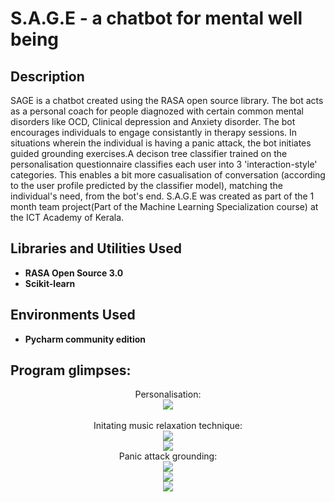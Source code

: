 <h1>S.A.G.E - a chatbot for mental well being</h1>


<h2>Description</h2>
SAGE is a chatbot created using the RASA open source library. The bot acts as a personal coach for people diagnozed with certain common mental disorders like OCD, Clinical depression and Anxiety disorder. The bot encourages individuals to engage consistantly in therapy sessions. In situations wherein the individual is having a panic attack, the bot initiates guided grounding exercises.A decison tree classifier trained on the personalisation questionnaire classifies each user into 3 'interaction-style' categories. This enables a bit more casualisation of conversation (according to the user profile predicted by the classifier model), matching the individual's need, from the bot's end. 
S.A.G.E was created as part of the 1 month team project(Part of the Machine Learning Specialization course) at the ICT Academy of Kerala.
<br />


<h2>Libraries and Utilities Used</h2>

- <b>RASA Open Source 3.0</b> 
- <b>Scikit-learn</b>

<h2>Environments Used </h2>

- <b>Pycharm community edition</b> 

<h2>Program glimpses:</h2>

<p align="center">
Personalisation: <br/>
<img src="https://github.com/wowstein/S.A.G.E/assets/142371525/a6bfad04-90ef-4cd7-837c-8a76ca1781be"/>
<br />
<br />
Initating music relaxation technique:  <br/>
<img src="https://github.com/wowstein/S.A.G.E/assets/142371525/1a88e0cf-9c3a-4214-af6f-c538bf0134c5"/>
<br />
<img src="https://github.com/wowstein/S.A.G.E/assets/142371525/1eab793f-9173-4a85-ad39-75a37a0c1521"/>  
<br />
Panic attack grounding: <br/>
<img src="https://github.com/wowstein/S.A.G.E/assets/142371525/5539f593-f0d3-40fe-9df8-87c507c902b4"/>
<br />
<img src="https://github.com/wowstein/S.A.G.E/assets/142371525/1eab793f-9173-4a85-ad39-75a37a0c1521"/>
<br />
<img src="https://github.com/wowstein/S.A.G.E/assets/142371525/f7925abe-a66d-4105-b938-c6223aabb31e"/>
<br />
</p>

<!--
 ```diff
- text in red
+ text in green
! text in orange
# text in gray
@@ text in purple (and bold)@@
```
--!>




